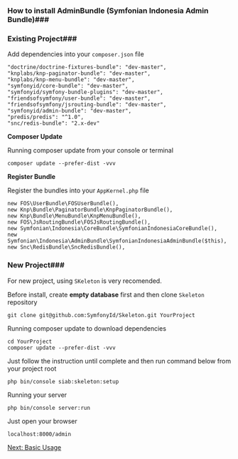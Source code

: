 ### How to install AdminBundle (Symfonian Indonesia Admin Bundle)###

### Existing Project### 

Add dependencies into your `composer.json` file

```lang=json
"doctrine/doctrine-fixtures-bundle": "dev-master",
"knplabs/knp-paginator-bundle": "dev-master",
"knplabs/knp-menu-bundle": "dev-master",
"symfonyid/core-bundle": "dev-master",
"symfonyid/symfony-bundle-plugins": "dev-master",
"friendsofsymfony/user-bundle": "dev-master",
"friendsofsymfony/jsrouting-bundle": "dev-master",
"symfonyid/admin-bundle": "dev-master",
"predis/predis": "^1.0",
"snc/redis-bundle": "2.x-dev"
```

**Composer Update**

Running composer update from your console or terminal

```lang=shell
composer update --prefer-dist -vvv
```

**Register Bundle**

Register the bundles into your `AppKernel.php` file

```lang=php
new FOS\UserBundle\FOSUserBundle(),
new Knp\Bundle\PaginatorBundle\KnpPaginatorBundle(),
new Knp\Bundle\MenuBundle\KnpMenuBundle(),
new FOS\JsRoutingBundle\FOSJsRoutingBundle(),
new Symfonian\Indonesia\CoreBundle\SymfonianIndonesiaCoreBundle(),
new Symfonian\Indonesia\AdminBundle\SymfonianIndonesiaAdminBundle($this),
new Snc\RedisBundle\SncRedisBundle(),
```

### New Project### 

For new project, using `SKeleton` is very recomended.

Before install, create **empty database** first and then clone `Skeleton` repository

```lang=shell
git clone git@github.com:SymfonyId/Skeleton.git YourProject
```

Running composer update to download dependencies

```lang=shell
cd YourProject
composer update --prefer-dist -vvv
```

Just follow the instruction until complete and then run command below from your project root

```lang=shell
php bin/console siab:skeleton:setup
```

Running your server

```lang=shell
php bin/console server:run
```

Just open your browser

```lang=shell
localhost:8000/admin
```

[Next: Basic Usage](basic_usage.md)